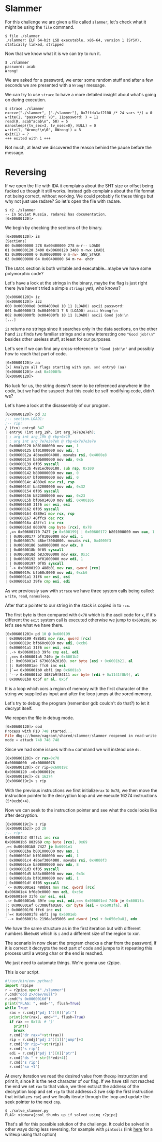 # Slammer

For this challenge we are given a file called `slammer`, let's check what it might be using
the `file` command.

```
$ file ./slammer 
./slammer: ELF 64-bit LSB executable, x86-64, version 1 (SYSV), statically linked, stripped
```
Now that we know what it is we can try to run it.

```
$ ./slammer 
password: acab
Wrong!
```
We are asked for a password, we enter some random stuff and after a few seconds we are
presented with a `Wrong!` message.

We can try to use `strace` to have a more detailed insight about what's going on during
execution.

```
$ strace ./slammer 
execve("./slammer", ["./slammer"], 0x7ffda1af2100 /* 24 vars */) = 0
write(1, "password: \0", 11password: ) = 11
read(0, acab"acab\n", 50) = 5
nanosleep({tv_sec=3, tv_nsec=0}, NULL) = 0
write(1, "Wrong!\n\0", 8Wrong!) = 8
exit(1) = ?
+++ exited with 1 +++
```

Not much, at least we discovered the reason behind the pause before the message.

# Reversing

If we open the file with IDA it complains about the SHT size or offset being fucked up
though it still works. Instead gdb complains about the file format not being correct, without working.
We could probably fix these things but why not just use radare?
So let's open the file with radare.

```
$ r2 ./slammer
-- In Soviet Russia, radare2 has documentation.
[0x00600120]> 
```

We begin by checking the sections of the binary.

```asm
[0x00600120]> iS
[Sections]
00 0x00000000 278 0x00400000 278 m-r-- LOAD0
01 0x00000120 3400 0x00600120 3400 m-rwx LOAD1
02 0x00000000 0 0x00000000 0 m-rw- GNU_STACK
03 0x00000000 64 0x00400000 64 m-rw- ehdr
```

The `LOAD1` section is both writable and executable...maybe we have some polymorphic
code?

Let's have a look at the strings in the binary, maybe the flag is just right there (we haven't
tried a simple `strings` yet), who knows?

```asm
[0x00600120]> iz
[0x00600120]> izz
000 0x000000e8 0x004000e8 10 11 (LOAD0) ascii password: 
001 0x000000f3 0x004000f3 7 8 (LOAD0) ascii Wrong!\n
002 0x000000fb 0x004000fb 10 11 (LOAD0) ascii Good job!\n
[...]
```

`iz` returns no strings since it searches only in the data sections, on the other hand `izz`
finds two familiar strings and a new interesting one `"Good job!\n"` besides other useless
stuff, at least for our purposes.

Let's see if we can find any cross-reference to `"Good job!\n"` and possibly how to reach that part of code.

```asm
[0x00600120]> aa
[x] Analyze all flags starting with sym. and entry0 (aa)
[0x00600120]> axt 0x4000fb
[0x00600120]> 
```

No luck for us, the string doesn't seem to be referenced anywhere in the code, but we had
the suspect that this could be self modifying code, didn't we?

Let's have a look at the disassembly of our program.

```asm
[0x00600120]> pd 32
;-- section.LOAD1:
;-- rip:
/ (fcn) entry0 347
| entry0 (int arg_19h, int arg_7e7e3e7eh);
| ; arg int arg_19h @ rbp+0x19
| ; arg int arg_7e7e3e7eh @ rbp+0x7e7e3e7e
| 0x00600120 b801000000 mov eax, 1
| 0x00600125 bf01000000 mov edi, 1
| 0x0060012a 48bee8004000. movabs rsi, 0x4000e8
| 0x00600134 ba0b000000 mov edx, 0xb
| 0x00600139 0f05 syscall
| 0x0060013b 4881ec000100. sub rsp, 0x100
| 0x00600142 b800000000 mov eax, 0
| 0x00600147 bf00000000 mov edi, 0
| 0x0060014c 4889e6 mov rsi, rsp
| 0x0060014f ba32000000 mov edx, 0x32
| 0x00600154 0f05 syscall
| 0x00600156 b823000000 mov eax, 0x23
| 0x0060015b bf06014000 mov edi, 0x400106
| 0x00600160 31f6 xor esi, esi
| 0x00600162 0f05 syscall
| 0x00600164 4889e1 mov rcx, rsp
| 0x00600167 48ffc9 dec rcx
| 0x0060016a 48ffc1 inc rcx
| 0x0060016d 803978 cmp byte [rcx], 0x78
| ,=< 0x00600170 7427 je 0x600199| | 0x00600172 b801000000 mov eax, 1
| | 0x00600177 bf01000000 mov edi, 1
| | 0x0060017c 48bef3004000. movabs rsi, 0x4000f3
| | 0x00600186 ba08000000 mov edx, 8
| | 0x0060018b 0f05 syscall
| | 0x0060018d b83c000000 mov eax, 0x3c
| | 0x00600192 bf01000000 mov edi, 1
| | 0x00600197 0f05 syscall
| `-> 0x00600199 488b01 mov rax, qword [rcx]
| 0x0060019c bfb60c0000 mov edi, 0xcb6
| 0x006001a1 31f6 xor esi, esi
| 0x006001a3 39fe cmp esi, edi
```

As we previously saw with `strace` we have three system calls being called: `write`,
`read`, `nanosleep`.

After that a pointer to our string in the stack is copied in to `rcx`.

The first byte is then compared with `0x78` which is the ascii code for `x`, if it's different
the `exit` system call is executed otherwise we jump to `0x600199`, so let's see what we
have there.

```asm
[0x00600120]> pd 10 @ 0x600199
| 0x00600199 488b01 mov rax, qword [rcx]
| 0x0060019c bfb60c0000 mov edi, 0xcb6
| 0x006001a1 31f6 xor esi, esi
| .-> 0x006001a3 39fe cmp esi, edi
| ,==< 0x006001a5 740b je 0x6001b2
| |: 0x006001a7 673086b20160. xor byte [esi + 0x6001b2], al
| |: 0x006001ae ffc6 inc esi
| |`=< 0x006001b0 ebf1 jmp 0x6001a3
| `--> 0x006001b2 3087b9f84111 xor byte [rdi + 0x1141f8b9], al
| 0x006001b8 0c5f or al, 0x5f
```

It is a loop which xors a region of memory with the first character of the string we supplied
as input and after the loop jumps at the xored memory.

Let's try to debug the program (remember gdb couldn't do that?) to let it decrypt itself.

We reopen the file in debug mode.

```asm
[0x00600120]> ood
Process with PID 748 started...
File dbg:///home/vagrant/shared/slammer/slammer reopened in read-write 
mode = attach 748 748 748
```

Since we had some issues with`dcu` command we will instead use `ds`.

```asm
[0x00600120]> dr rax=0x78
0x00000000 ->0x00000078
[0x00600120]> dr rip=0x60019c
0x00600120 ->0x0060019c
[0x0060019c]> ds 16274
[0x0060019c]> s rip
```

With the previous instructions we first initialize`rax` to `0x78`, we then move the
instruction pointer to the decryption loop and we execute 16274 instructions `(5*0xcb6+4)`.

Now we can seek to the instruction pointer and see what the code looks like after
decryption.

```asm
[0x0060019c]> s rip
[0x006001b2]> pd 20
;-- rip:
0x006001b2 48ffc1 inc rcx
0x006001b5 803969 cmp byte [rcx], 0x69
,=< 0x006001b8 7427 je 0x6001e1
| 0x006001ba b801000000 mov eax, 1
| 0x006001bf bf01000000 mov edi, 1
| 0x006001c4 48bef3004000. movabs rsi, 0x4000f3
| 0x006001ce ba08000000 mov edx, 8
| 0x006001d3 0f05 syscall
| 0x006001d5 b83c000000 mov eax, 0x3c
| 0x006001da bf01000000 mov edi, 1
| 0x006001df 0f05 syscall
`-> 0x006001e1 488b01 mov rax, qword [rcx]
0x006001e4 bf6e0c0000 mov edi, 0xc6e
0x006001e9 31f6 xor esi, esi
.-> 0x006001eb 39fe cmp esi, edi,==< 0x006001ed 740b je 0x6001fa
|: 0x006001ef 673086fa0160. xor byte [esi + 0x6001fa], al
|: 0x006001f6 ffc6 inc esi
|`=< 0x006001f8 ebf1 jmp 0x6001eb
`--> 0x006001fa 2196a8e95006 and dword [rsi + 0x650e9a8], edx
```

We have the same structure as in the first iteration but with different numbers like`0x69`
which is `i` and a different size of the region to xor.

The scenario in now clear: the program checks a char from the password, if it is correct it
decrypts the next part of code and jumps to it repeating this process until a wrong char or
the end is reached.

We just need to automate things. We're gonna use r2pipe.

This is our script.

```python
#!/usr/bin/env python3
import r2pipe
r = r2pipe.open("./slammer")
r.cmd("ood 2>/dev/null")
r.cmd("s 0x0060016d")
print("FLAG: ", end="", flush=True)
while True:
  rax = r.cmdj("pdj 1")[0]["ptr"]
  print(chr(rax), end="", flush=True)
  if rax == 0x7d: # '}'
    print()
    break
  r.cmd("dr rax="+str(rax))
  rip = r.cmdj("pdj 2")[1]["jump"]+3
  r.cmd("dr rip="+str(rip))
  r.cmd("s rip")
  edi = r.cmdj("pdj 1")[0]["ptr"]
  r.cmd("ds " + str(5*edi+4))
  r.cmd("s rip")
  r.cmd("so +1")
```

At every iteration we read the desired value from the`cmp` instruction and print it, since it is the next character of our flag. If we have still not reached the end we set `rax` to that value, we then extract the address of the decryption loop and set `rip` to that address+3 (we skip the first instruction that initializes `rax`) and we finally iterate through the loop and update the seek pointer to the next `cmp`.

```
$ ./solve_slammer.py 
FLAG: xiomara{cool_thumbs_up_if_solved_using_r2pipe}
```

That's all for this possible solution of the challenge. It could be solved in other ways doing
less reversing, for example with `pintools` (link [here](https://ctftime.org/writeup/8861) for a
writeup using that option)

